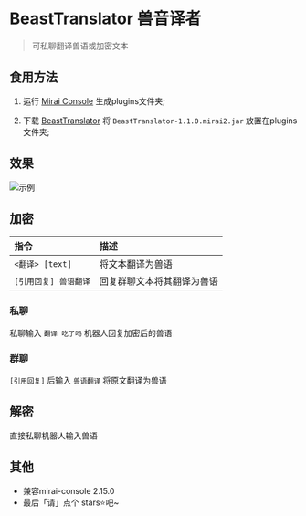 # BeastTranslator 兽音译者

> 可私聊翻译兽语或加密文本

## 食用方法

1. 运行 [Mirai Console](https://github.com/mamoe/mirai) 生成plugins文件夹;

2. 下载 [BeastTranslator](https://github.com/MskTmi/BeastTranslator/releases) 将 `BeastTranslator-1.1.0.mirai2.jar`
   放置在plugins文件夹;

## 效果

![示例](https://github.com/MskTmi/BeastTranslator/assets/87525977/e9308616-f364-4f7f-8803-9429c86dbd12)

## 加密

|      指令       |      描述       |
|:--------------|:--------------|
| `<翻译> [text]` |   将文本翻译为兽语    |
| `[引用回复] 兽语翻译` | 回复群聊文本将其翻译为兽语 |

### 私聊

私聊输入 `翻译 吃了吗` 机器人回复加密后的兽语

### 群聊

`[引用回复]` 后输入 `兽语翻译` 将原文翻译为兽语

## 解密

直接私聊机器人输入兽语

## 其他

- 兼容mirai-console 2.15.0
- 最后「请」点个 stars⭐吧~
